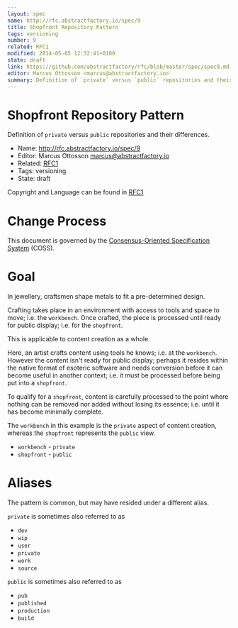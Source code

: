 ```yaml
---
layout: spec
name: http://rfc.abstractfactory.io/spec/9
title: Shopfront Repository Pattern
tags: versioning
number: 9
related: RFC1
modified: 2014-05-05 12:32:41+0100
state: draft
link: https://github.com/abstractfactory/rfc/blob/master/spec/spec9.md
editor: Marcus Ottosson <marcus@abstractfactory.io>
summary: Definition of `private` versus `public` repositories and their differences.
---
```


# Shopfront Repository Pattern

Definition of `private` versus `public` repositories and their differences.

* Name: http://rfc.abstractfactory.io/spec/9
* Editor: Marcus Ottosson <marcus@abstractfactory.io>
* Related: [RFC1](http://rfc.abstractfactory.io/spec/1)
* Tags: versioning
* State: draft

Copyright and Language can be found in [RFC1](http://rfc.abstractfactory.io/spec/1)

# Change Process

This document is governed by the [Consensus-Oriented Specification System](http://www.digistan.org/spec:1/COSS) (COSS).

# Goal

In jewellery, craftsmen shape metals to fit a pre-determined design. 

Crafting takes place in an environment with access to tools and space to move; i.e. the `workbench`. Once crafted, the piece is processed until ready for public display; i.e. for the `shopfront`.

This is applicable to content creation as a whole.

Here, an artist crafts content using tools he knows; i.e. at the `workbench`. However the content isn't ready for public display; perhaps it resides within the native format of esoteric software and needs conversion before it can become useful in another context; i.e. it must be processed before being put into a `shopfront`.

To qualify for a `shopfront`, content is carefully processed to the point where nothing can be removed nor added without losing its essence; i.e. until it has become minimally complete.

The `workbench` in this example is the `private` aspect of content creation, whereas the `shopfront` represents the `public` view.

* `workbench` - `private`
* `shopfront` - `public`

# Aliases

The pattern is common, but may have resided under a different alias.

`private` is sometimes also referred to as

* `dev`
* `wip`
* `user`
* `private`
* `work`
* `source`

`public` is sometimes also referred to as

* `pub`
* `published`
* `production`
* `build`